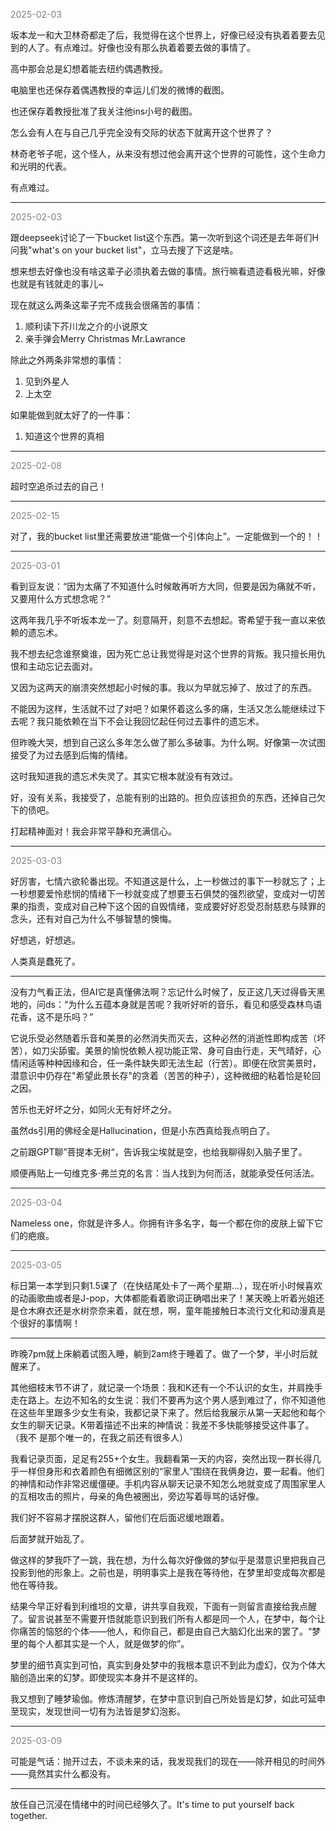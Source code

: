 
<span style="color: gray;">2025-02-03</span>

坂本龙一和大卫林奇都走了后，我觉得在这个世界上，好像已经没有执着着要去见到的人了。有点难过。好像也没有那么执着着要去做的事情了。

高中那会总是幻想着能去纽约偶遇教授。

电脑里也还保存着偶遇教授的幸运儿们发的微博的截图。

也还保存着教授批准了我关注他ins小号的截图。

怎么会有人在与自己几乎完全没有交际的状态下就离开这个世界了？

林奇老爷子呢，这个怪人，从来没有想过他会离开这个世界的可能性，这个生命力和光明的代表。

有点难过。

---

<span style="color: gray;">2025-02-03</span>

跟deepseek讨论了一下bucket list这个东西。第一次听到这个词还是去年哥们H问我"what's on your bucket list"，立马去搜了下这是啥。

想来想去好像也没有啥这辈子必须执着去做的事情。旅行嘛看遗迹看极光嘛，好像也就是有钱就走的事儿~

现在就这么两条这辈子完不成我会很痛苦的事情：

1. 顺利读下芥川龙之介的小说原文
2. 亲手弹会Merry Christmas Mr.Lawrance

除此之外两条非常想的事情：

1. 见到外星人
2. 上太空

如果能做到就太好了的一件事：

1. 知道这个世界的真相

---

<span style="color: gray;">2025-02-08</span>

超时空追杀过去的自己！

---

<span style="color: gray;">2025-02-15</span>

对了，我的bucket list里还需要放进“能做一个引体向上”。一定能做到一个的！！

---

<span style="color: gray;">2025-03-01</span>

看到豆友说：“因为太痛了不知道什么时候敢再听方大同，但要是因为痛就不听，又要用什么方式想念呢？”

这两年我几乎不听坂本龙一了。刻意隔开，刻意不去想起。寄希望于我一直以来依赖的遗忘术。

我不想去纪念谁祭奠谁，因为死亡总让我觉得是对这个世界的背叛。我只擅长用仇恨和主动忘记去面对。

又因为这两天的崩溃突然想起小时候的事。我以为早就忘掉了、放过了的东西。

不能因为这样，生活就不过了对吧？如果怀着这么多的痛，生活又怎么能继续过下去呢？我只能依赖在当下不会让我回忆起任何过去事件的遗忘术。

但昨晚大哭，想到自己这么多年怎么做了那么多破事。为什么啊。好像第一次试图接受了为过去感到后悔的情绪。

这时我知道我的遗忘术失灵了。其实它根本就没有有效过。

好，没有关系，我接受了，总能有别的出路的。担负应该担负的东西，还掉自己欠下的债吧。

打起精神面对！我会非常平静和充满信心。

---

<span style="color: gray;">2025-03-03</span>

好厉害，七情六欲轮番出现。不知道这是什么，上一秒做过的事下一秒就忘了；上一秒想要爱怜悲悯的情绪下一秒就变成了想要玉石俱焚的强烈欲望，变成对一切苦果的指责，变成对自己种下这个因的自毁情绪，变成要好好忍受忍耐慈悲与赎罪的念头，还有对自己为什么不够智慧的懊悔。

好想逃，好想逃。

人类真是蠢死了。

---

没有力气看正法，但AI它是真懂佛法啊？忘记什么时候了，反正这几天过得昏天黑地的，问ds：“为什么五蕴本身就是苦呢？我听好听的音乐，看见和感受森林鸟语花香，这不是乐吗？”

它说乐受必然随着乐音和美景的必然消失而灭去，这种必然的消逝性即构成苦（坏苦），如刀尖舔蜜。美景的愉悦依赖人视功能正常、身可自由行走，天气晴好，心情闲适等种种因缘和合，任一条件缺失即无法生起（行苦）。即便在欣赏美景时，潜意识中仍存在"希望此景长存"的贪着（苦苦的种子），这种微细的粘着恰是轮回之因。

苦乐也无好坏之分，如同火无有好坏之分。

虽然ds引用的佛经全是Hallucination，但是小东西真给我点明白了。

之前跟GPT聊”菩提本无树“，告诉我尘埃就是空，也给我聊得刻入脑子里了。

顺便再贴上一句维克多·弗兰克的名言：当人找到为何而活，就能承受任何活法。

---
<span style="color: gray;">2025-03-04</span>

Nameless one，你就是许多人。你拥有许多名字，每一个都在你的皮肤上留下它们的疤痕。

---
<span style="color: gray;">2025-03-05</span>

标日第一本学到只剩1.5课了（在快结尾处卡了一两个星期…），现在听小时候喜欢的动画歌曲或者是J-pop，大体都能看着歌词正确唱出来了！某天晚上听着光姐还是仓木麻衣还是水树奈奈来着，就在想，啊，童年能接触日本流行文化和动漫真是个很好的事情啊！

---
昨晚7pm就上床躺着试图入睡，躺到2am终于睡着了。做了一个梦，半小时后就醒来了。

其他细枝末节不讲了，就记录一个场景：我和K还有一个不认识的女生，并肩挽手走在路上。左边不知名的女生说：我们不要再为这个男人感到难过了，你不知道他在这些年里跟多少女生有染，我都记录下来了。然后给我展示从第一天起他和每个女生的聊天记录。K带着描述不出来的神情说：我差不多快能够接受这件事了。（我不  是那个唯一的，在我之前还有很多人）

我看记录页面，足足有255+个女生。我翻看第一天的内容，突然出现一群长得几乎一样但身形和衣着颜色有细微区别的“家里人”围绕在我俩身边，要一起看。他们的神情和动作非常迟缓僵硬。手机内容从聊天记录不知怎么地就变成了周围家里人的互相攻击的照片，母亲的角色被圈出，旁边写着辱骂的话好像。

我们好不容易才摆脱这群人，留他们在后面迟缓地跟着。

后面梦就开始乱了。

做这样的梦我吓了一跳，我在想，为什么每次好像做的梦似乎是潜意识里把我自己投影到他的形象上。之前也是，明明事实上是我在等待他，在梦里却变成每次都是他在等待我。

结果今早正好看到利维坦的文章，讲共享自我观，下面有一则留言直接给我点醒了。留言说甚至不需要开悟就能意识到我们所有人都是同一个人，在梦中，每个让你痛苦的恼怒的个体——他人，和你自己，都是由自己大脑幻化出来的罢了。“梦里的每个人都其实是一个人，就是做梦的你”。

梦里的细节真实到可怕，真实到身处梦中的我根本意识不到此为虚幻，仅为个体大脑创造出来的幻梦。即使现实本身并不是这样的。

我又想到了睡梦瑜伽。修炼清醒梦，在梦中意识到自己所处皆是幻梦，如此可延申至现实，发现世间一切有为法皆是梦幻泡影。

---
<span style="color: gray;">2025-03-09</span>

可能是气话：抛开过去，不谈未来的话，我发现我们的现在——除开相见的时间外——竟然其实什么都没有。

---
放任自己沉浸在情绪中的时间已经够久了。It's time to put yourself back together.